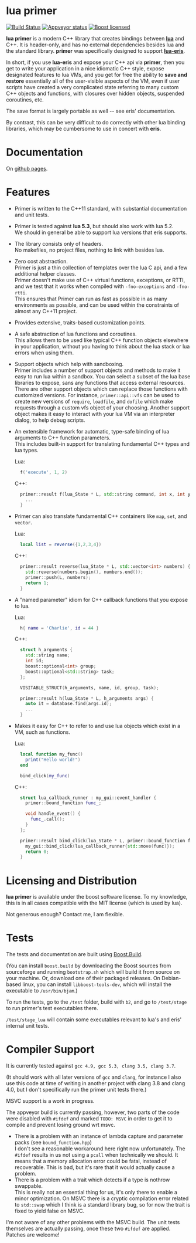 # lua primer

[![Build Status](https://travis-ci.org/cbeck88/lua-primer.svg?branch=master)](http://travis-ci.org/cbeck88/lua-primer)
[![Appveyor status](https://ci.appveyor.com/api/projects/status/github/cbeck88/lua-primer?branch=master&svg=true)](https://ci.appveyor.com/project/cbeck88/lua-primer)
[![Boost licensed](https://img.shields.io/badge/license-Boost-blue.svg)](./LICENSE)

**lua primer** is a modern C++ library that creates bindings between [**lua**](http://lua.org/) and C++.
It is header-only, and has no external dependencies besides lua and the standard library.
**primer** was specifically designed to support [**lua-eris**](https://github.com/fnuecke/eris). 

In short, if you use **lua-eris** and expose your C++ api via **primer**, then you get to write your
application in a nice idiomatic C++ style, expose designated features to lua VMs, and you get
for free the ability to **save and restore** essentially all of the user-visible aspects of the VM,
even if user scripts have created a very complicated state referring to many custom
C++ objects and functions, with closures over hidden objects, suspended coroutines, etc.

The save format is largely portable as well -- see eris' documentation.

By contrast, this can be very difficult to do correctly with other lua binding libraries, which
may be cumbersome to use in concert with **eris**.

Documentation
=============

On [github pages](https://cbeck88.github.io/lua-primer/index.html).

Features
========

- Primer is written to the C++11 standard, with substantial documentation and unit tests.

- Primer is tested against **lua 5.3**, but should also work with lua 5.2.  
  We should in general be able to support lua versions that eris supports.

- The library consists only of headers.  
  No makefiles, no project files, nothing to link with besides lua.

- Zero cost abstraction.  
  Primer is just a thin collection of templates over the lua C api, and a few additional helper classes.  
  Primer doesn't make use of C++ virtual functions, exceptions, or RTTI, and we test that it works when compiled with `-fno-exceptions` and `-fno-rtti`.  
  This ensures that Primer can run as fast as possible in as many environments as possible, and can be used within the constraints of almost any C++11 project.

- Provides extensive, traits-based customization points.

- A safe abstraction of lua functions and coroutines.  
  This allows them to be used like typical C++ function objects elsewhere in your application, without you
  having to think about the lua stack or lua errors when using them.

- Support objects which help with sandboxing.  
  Primer includes a number of support objects and methods to make it easy to run lua within a sandbox.
  You can select a subset of the lua base libraries to expose, sans any functions that access external resources.
  There are other support objects which can replace those functions with customized versions.
  For instance, `primer::api::vfs` can be used to create new versions of `require`, `loadfile`, and `dofile` which
  make requests through a custom vfs object of your choosing.
  Another support object makes it easy to interact with your lua VM via an interpreter dialog,
  to help debug scripts.

- An extensible framework for automatic, type-safe binding of lua arguments to C++ function parameters.  
  This includes built-in support for translating fundamental C++ types and lua types.

  Lua:
  ```lua
    f('execute', 1, 2)
  ```

  C++:
  ```c++
    primer::result f(lua_State * L, std::string command, int x, int y) {
      ...
    }
  ```

- Primer can also translate fundamental C++ containers like `map`, `set`, and `vector`.  

  Lua:
  ```lua
    local list = reverse({1,2,3,4})
  ```

  C++:
  ```c++
    primer::result reverse(lua_State * L, std::vector<int> numbers) {
      std::reverse(numbers.begin(), numbers.end());
      primer::push(L, numbers);
      return 1;
    }
  ```

- A "named parameter" idiom for C++ callback functions that you expose to lua.

  Lua:
  ```lua
    h{ name = 'Charlie', id = 44 }
  ```

  C++:
  ```c++
    struct h_arguments {
      std::string name;
      int id;
      boost::optional<int> group;
      boost::optional<std::string> task;
    };

    VISITABLE_STRUCT(h_arguments, name, id, group, task);

    primer::result h(lua_State * L, h_arguments args) {
      auto it = database.find(args.id);
      ...
    }
  ```

- Makes it easy for C++ to refer to and use lua objects which exist in a VM, such as functions.

  Lua:
  ```lua
    local function my_func()
      print("Hello world!")
    end

    bind_click(my_func)
  ```

  C++:
  ```c++
    struct lua_callback_runner : my_gui::event_handler {
      primer::bound_function func_;

      void handle_event() {
        func_.call();
      }
    };

    primer::result bind_click(lua_State * L, primer::bound_function func) {
      my_gui::bind_click(lua_callback_runner{std::move(func)});
      return 0;
    }
  ```
      

Licensing and Distribution
==========================

**lua primer** is available under the boost software license. To my knowledge, this is in all cases compatible with the MIT license (which is used by lua).

Not generous enough? Contact me, I am flexible.

Tests
=====

The tests and documentation are built using [Boost.Build](http://www.boost.org/build/).

(You can install `boost.build` by downloading the Boost sources from sourceforge and running
`bootstrap.sh` which will build it from source on your machine. Or, download one of their
packaged releases. On Debian-based linux, you can install `libboost-tools-dev`, which will install
the executable to `/usr/bin/bjam`.)

To run the tests, go to the `/test` folder, build with `b2`, and
go to `/test/stage` to run primer's test executables there.

`/test/stage_lua` will contain some executables relevant to lua's and eris' internal unit tests.

Compiler Support
================

It is currently tested against `gcc 4.9, gcc 5.3, clang 3.5, clang 3.7`.

(It should work with all later versions of `gcc` and `clang`, for instance I also
use this code at time of writing in another project with clang 3.8 and clang 4.0, but I don't specifically
run the primer unit tests there.)

MSVC support is a work in progress.

The appveyor build is currently passing, however, two parts of the code were disabled with `#ifdef` and marked `TODO: MSVC` in order to get it to compile and prevent losing ground wrt msvc.

* There is a problem with an instance of lambda capture and parameter packs (see `bound_function.hpp`)  
  I don't see a reasonable workaround here right now unfortunately. The `#ifdef` results in us not using a `pcall` when technically we should. It means that a memory allocation error could be fatal,
  instead of recoverable. This is bad, but it's rare that it would actually cause a problem.
* There is a problem with a trait which detects if a type is nothrow swappable.  
  This is really not an essential thing for us,
  it's only there to enable a minor optimization. On MSVC there is a cryptic compilation error related to `std::swap` which I think is a standard library bug, so for now the trait is fixed to yield false on MSVC.

I'm not aware of any other problems with the MSVC build. The unit tests themselves are actually passing, once these two `#ifdef` are applied. Patches are welcome!
